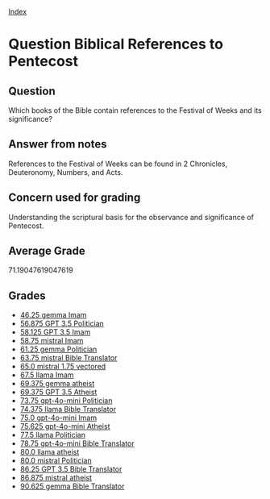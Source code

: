 
[Index](../../index.md)
# Question Biblical References to Pentecost
## Question
Which books of the Bible contain references to the Festival of Weeks and its significance?

## Answer from notes
References to the Festival of Weeks can be found in 2 Chronicles, Deuteronomy, Numbers, and Acts.

## Concern used for grading
Understanding the scriptural basis for the observance and significance of Pentecost.

## Average Grade
71.19047619047619

## Grades
 * [46.25 gemma Imam](../answers/gemma_Imam/Biblical_References_to_Pentecost.md)
 * [56.875 GPT 3.5 Politician](../answers/GPT_3.5_Politician/Biblical_References_to_Pentecost.md)
 * [58.125 GPT 3.5 Imam](../answers/GPT_3.5_Imam/Biblical_References_to_Pentecost.md)
 * [58.75 mistral Imam](../answers/mistral_Imam/Biblical_References_to_Pentecost.md)
 * [61.25 gemma Politician](../answers/gemma_Politician/Biblical_References_to_Pentecost.md)
 * [63.75 mistral Bible Translator](../answers/mistral_Bible_Translator/Biblical_References_to_Pentecost.md)
 * [65.0 mistral 1.75 vectored](../answers/mistral_1.75_vectored/Biblical_References_to_Pentecost.md)
 * [67.5 llama Imam](../answers/llama_Imam/Biblical_References_to_Pentecost.md)
 * [69.375 gemma atheist](../answers/gemma_atheist/Biblical_References_to_Pentecost.md)
 * [69.375 GPT 3.5 Atheist](../answers/GPT_3.5_Atheist/Biblical_References_to_Pentecost.md)
 * [73.75 gpt-4o-mini Politician](../answers/gpt-4o-mini_Politician/Biblical_References_to_Pentecost.md)
 * [74.375 llama Bible Translator](../answers/llama_Bible_Translator/Biblical_References_to_Pentecost.md)
 * [75.0 gpt-4o-mini Imam](../answers/gpt-4o-mini_Imam/Biblical_References_to_Pentecost.md)
 * [75.625 gpt-4o-mini Atheist](../answers/gpt-4o-mini_Atheist/Biblical_References_to_Pentecost.md)
 * [77.5 llama Politician](../answers/llama_Politician/Biblical_References_to_Pentecost.md)
 * [78.75 gpt-4o-mini Bible Translator](../answers/gpt-4o-mini_Bible_Translator/Biblical_References_to_Pentecost.md)
 * [80.0 llama atheist](../answers/llama_atheist/Biblical_References_to_Pentecost.md)
 * [80.0 mistral Politician](../answers/mistral_Politician/Biblical_References_to_Pentecost.md)
 * [86.25 GPT 3.5 Bible Translator](../answers/GPT_3.5_Bible_Translator/Biblical_References_to_Pentecost.md)
 * [86.875 mistral atheist](../answers/mistral_atheist/Biblical_References_to_Pentecost.md)
 * [90.625 gemma Bible Translator](../answers/gemma_Bible_Translator/Biblical_References_to_Pentecost.md)
